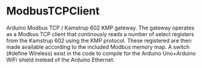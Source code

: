 # ModbusTCPClient
Arduino Modbus TCP / Kamstrup 602 KMP gateway. The gateway operates as a Modbus TCP client that continously reads a number of select registers from the Kamstrup 602 using the KMP protocol. These registered are then made available according to the included Modbus memory map.
A switch (#define Wireless) exist in the code to compile for the Arduino Uno+Arduino WiFi shield instead of the Arduino Ethernet. 
